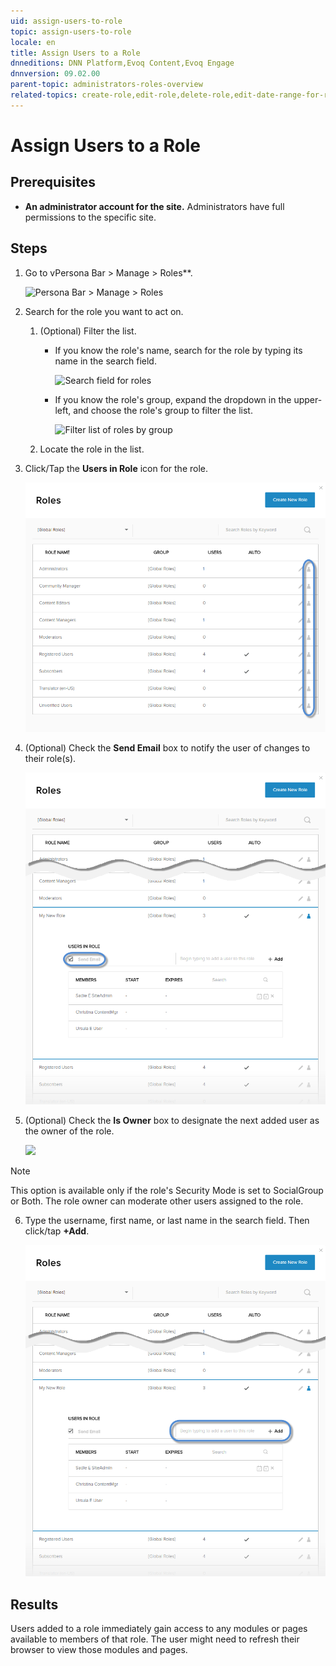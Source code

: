 ```yaml
---
uid: assign-users-to-role
topic: assign-users-to-role
locale: en
title: Assign Users to a Role
dnneditions: DNN Platform,Evoq Content,Evoq Engage
dnnversion: 09.02.00
parent-topic: administrators-roles-overview
related-topics: create-role,edit-role,delete-role,edit-date-range-for-role-membership,view-users-assigned-to-role,remove-users-from-role
---
```


# Assign Users to a Role

## Prerequisites

*   **An administrator account for the site.** Administrators have full permissions to the specific site.

## Steps

1.  Go to vPersona Bar \> Manage \> Roles**.
    
    ![Persona Bar > Manage > Roles](/images/scr-pbar-host-Manage-E91.png)
    
2.  Search for the role you want to act on.
    1.  (Optional) Filter the list.
        
        *   If you know the role's name, search for the role by typing its name in the search field.
            
              
            
            ![Search field for roles](/images/scr-RoleList-Search-E90.png)
            
              
            
        *   If you know the role's group, expand the dropdown in the upper-left, and choose the role's group to filter the list.
            
              
            
            ![Filter list of roles by group](/images/scr-RoleList-FilterByRoleGroup-E90.png)
            
              
            
        
    2.  Locate the role in the list.
3.  Click/Tap the **Users in Role** icon for the role.
    
      
    
    ![](/images/scr-RoleList-ManageUsers-E90.png)
    
      
    
4.  (Optional) Check the **Send Email** box to notify the user of changes to their role(s).
    
      
    
    ![](/images/scr-Roles-Users-SendEmail-E90.png)
    
      
    
5.  (Optional) Check the **Is Owner** box to designate the next added user as the owner of the role.
    
      
    
    ![](/images/scr-Roles-Users-IsOwner-E90.png)
    
      
    
   > [!Note]
   > This option is available only if the role's Security Mode is set to SocialGroup or Both. The role owner can moderate other users assigned to the role.
    
6.  Type the username, first name, or last name in the search field. Then click/tap **+Add**.
    
      
    
    ![](/images/scr-Roles-Users-AddUser-E90.png)
    
      
    

## Results

Users added to a role immediately gain access to any modules or pages available to members of that role. The user might need to refresh their browser to view those modules and pages.